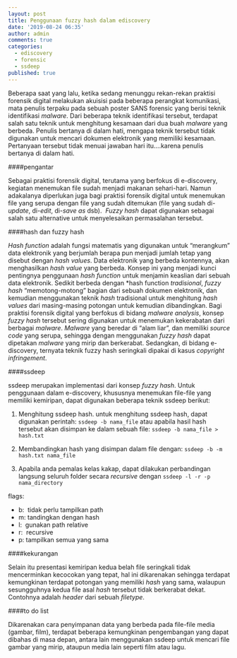```yaml
---
layout: post
title: Penggunaan fuzzy hash dalam ediscovery
date: '2019-08-24 06:35'
author: admin
comments: true
categories:
  - ediscovery
  - forensic
  - ssdeep
published: true
---
```

Beberapa saat yang lalu, ketika sedang menunggu rekan-rekan praktisi forensik digital melakukan akuisisi pada beberapa perangkat komunikasi, mata penulis terpaku pada sebuah poster SANS forensic yang berisi teknik identifikasi *malware*. Dari beberapa teknik identifikasi tersebut, terdapat salah satu teknik untuk menghitung kesamaan dari dua buah *malware* yang berbeda. Penulis bertanya di dalam hati, mengapa teknik tersebut tidak digunakan untuk mencari dokumen elektronik yang memiliki kesamaan. Pertanyaan tersebut tidak menuai jawaban hari itu….karena penulis bertanya di dalam hati.

####pengantar

Sebagai praktisi forensik digital, terutama yang berfokus di e-discovery, kegiatan menemukan file sudah menjadi makanan sehari-hari. Namun adakalanya diperlukan juga bagi praktisi forensik digital untuk menemukan file yang serupa dengan file yang sudah ditemukan (file yang sudah di-*update*, di-*edit*, di-*save as­* dsb).  *Fuzzy hash* dapat digunakan sebagai salah satu alternative untuk menyelesaikan permasalahan tersebut.

####hash dan fuzzy hash

*Hash function* adalah fungsi matematis yang digunakan untuk “merangkum” data elektronik yang berjumlah berapa pun menjadi jumlah tetap yang disebut dengan *hash values*. Data elektronik yang berbeda kontennya, akan menghasilkan *hash value* yang berbeda. Konsep ini yang menjadi kunci pentingnya penggunaan *hash function* untuk menjamin keaslian dari sebuah data elektronik.
Sedikit berbeda dengan *hash function *tradisional*, *fuzzy hash* “memotong-motong” bagian dari sebuah dokumen elektronik, dan kemudian menggunakan teknik *hash* tradisional untuk menghitung *hash values* dari masing-masing potongan untuk kemudian dibandingkan.
Bagi praktisi forensik digital yang berfokus di bidang *malware analysis*, konsep *fuzzy hash* tersebut sering digunakan untuk menemukan kekerabatan dari berbagai *malware*. *Malware* yang beredar di “alam liar”, dan memiliki *source code* yang serupa, sehingga dengan menggunakan *fuzzy hash* dapat dipetakan *malware* yang mirip dan berkerabat. Sedangkan, di bidang e-discovery, ternyata teknik fuzzy hash seringkali dipakai di kasus *copyright infringement*.

####ssdeep

ssdeep merupakan implementasi dari konsep *fuzzy hash*. Untuk penggunaan dalam e-discovery, khususnya menemukan file-file yang memiliki kemiripan, dapat digunakan beberapa teknik ssdeep berikut:
1. Menghitung ssdeep hash.
untuk menghitung ssdeep hash, dapat digunakan perintah:
  `ssdeep -b nama_file`
  atau apabila hasil hash tersebut akan disimpan ke dalam sebuah file:
  `ssdeep -b nama_file > hash.txt`

2. Membandingkan hash yang disimpan dalam file dengan:
  `ssdeep -b -m hash.txt nama_file`

3. Apabila anda pemalas kelas kakap, dapat dilakukan perbandingan langsung seluruh folder secara *recursive* dengan
`ssdeep -l -r -p nama_directory`

flags:
- b:  tidak perlu tampilkan path
- m: tandingkan dengan hash
- l:  gunakan path relative
- r:  recursive
- p: tampilkan semua yang sama

####kekurangan

Selain itu presentasi kemiripan kedua belah file seringkali tidak mencerminkan kecocokan yang tepat, hal ini dikarenakan sehingga terdapat kemungkinan terdapat potongan yang memiliki *hash* yang sama, walaupun sesungguhnya kedua file asal *hash* tersebut tidak berkerabat dekat. Contohnya adalah *header* dari sebuah *filetype*.

####to do list

Dikarenakan cara penyimpanan data yang berbeda pada file-file media (gambar, film), terdapat beberapa kemungkinan pengembangan yang dapat dibahas di masa depan, antara lain menggunakan ssdeep untuk mencari file gambar yang mirip, ataupun media lain seperti film atau lagu.
